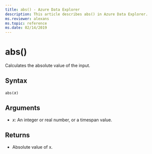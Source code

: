```yaml
---
title: abs() - Azure Data Explorer
description: This article describes abs() in Azure Data Explorer.
ms.reviewer: alexans
ms.topic: reference
ms.date: 02/14/2019
---
```

# abs()

Calculates the absolute value of the input.  

## Syntax

`abs(`*x*`)`

## Arguments

* *x*: An integer or real number, or a timespan value.

## Returns

* Absolute value of x.
